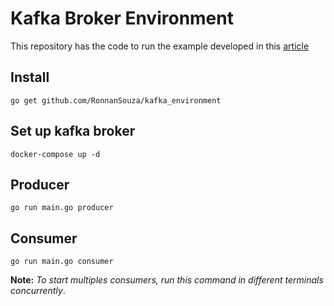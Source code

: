 # Kafka Broker Environment
This repository has the code to run the example developed in this [article](https://medium.com/@ronnansouza/setting-up-a-kafka-broker-using-docker-creating-a-producer-and-consumer-group-with-multiple-384b724cd324?sk=4f828cdc1adeec088e9e67f35dbb0c8f)

## Install
`go get github.com/RonnanSouza/kafka_environment`

## Set up kafka broker
`docker-compose up -d`

## Producer
`go run main.go producer`

## Consumer
`go run main.go consumer` 

**Note:** *To start multiples consumers, run this command in different terminals concurrently*.
